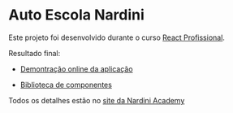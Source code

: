 # Auto Escola Nardini

Este projeto foi desenvolvido durante o curso [React Profissional](http://www.nardiniacademy.com).

Resultado final:

 - [Demontração online da aplicação](https://curso-react-profissional-nardini-academy-o0wjvcl28.vercel.app)

  - [Biblioteca de componentes](https://5f74796bdb7df10022b6051e-riaghmubmz.chromatic.com)

Todos os detalhes estão no [site da Nardini Academy](http://www.nardiniacademy.com)